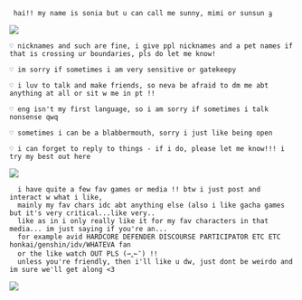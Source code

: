 


     
     hai!! my name is sonia but u can call me sunny, mimi or sunsun ᦃ
   
  
  ![](https://64.media.tumblr.com/fd34215cb4f8c6d0810b3692cab4d9cf/83dcd931f6035a12-ce/s2048x3072/2a9013a2ce6ad7240c25bad782203fc45d8a7d1c.pnj)
 
 
    ♡ nicknames and such are fine, i give ppl nicknames and a pet names if that is crossing ur boundaries, pls do let me know!
    
    ♡ im sorry if sometimes i am very sensitive or gatekeepy 
    
    ♡ i luv to talk and make friends, so neva be afraid to dm me abt anything at all or sit w me in pt !!

    ♡ eng isn't my first language, so i am sorry if sometimes i talk nonsense qwq

    ♡ sometimes i can be a blabbermouth, sorry i just like being open

    ♡ i can forget to reply to things - if i do, please let me know!!! i try my best out here 
    
 ![](https://64.media.tumblr.com/fd34215cb4f8c6d0810b3692cab4d9cf/83dcd931f6035a12-ce/s2048x3072/2a9013a2ce6ad7240c25bad782203fc45d8a7d1c.pnj)
   
      i have quite a few fav games or media !! btw i just post and interact w what i like, 
      mainly my fav chars idc abt anything else (also i like gacha games but it's very critical...like very..
      like as in i only really like it for my fav characters in that media... im just saying if you're an...
      for example avid HARDCORE DEFENDER DISCOURSE PARTICIPATOR ETC ETC honkai/genshin/idv/WHATEVA fan
      or the like watch OUT PLS (⇀‸↼‶) !! 
      unless you're friendly, then i'll like u dw, just dont be weirdo and im sure we'll get along <3

      
  ![](https://64.media.tumblr.com/c9a58303d09681ccf45f5392452af851/dcfcd66431d8f63b-f5/s2048x3072/c30e28dd1f9551ce27e19045ef14c1936907e9f2.pnj)



  

